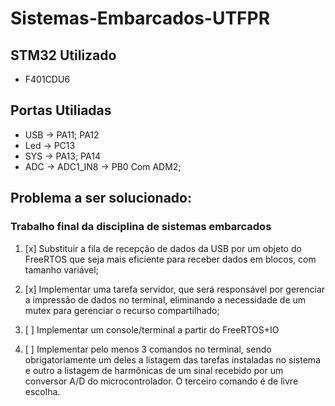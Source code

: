 # Sistemas-Embarcados-UTFPR

## STM32 Utilizado
- F401CDU6

## Portas Utiliadas

- USB -> PA11; PA12
- Led -> PC13
- SYS -> PA13; PA14
- ADC -> ADC1_IN8 -> PB0 Com ADM2;

## Problema a ser solucionado:

### Trabalho final da disciplina de sistemas embarcados

1. [x] Substituir a fila de recepção de dados da USB por um objeto do FreeRTOS que seja mais eficiente para receber dados em blocos, com tamanho variável;

2. [x] Implementar uma tarefa servidor, que será responsável por gerenciar a impressão de dados no terminal, eliminando a necessidade de um mutex para gerenciar o recurso compartilhado;

3. [ ] Implementar um console/terminal a partir do FreeRTOS+IO

4. [ ] Implementar pelo menos 3 comandos no terminal, sendo obrigatoriamente um deles a listagem das tarefas instaladas no sistema e outro a listagem de harmônicas de um sinal recebido por um conversor A/D do microcontrolador. O terceiro comando é de livre escolha.
